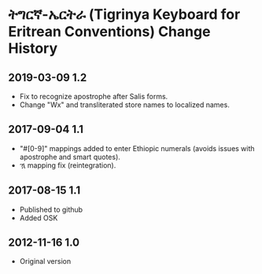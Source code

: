 # ትግርኛ-ኤርትራ (Tigrinya Keyboard for Eritrean Conventions) Change History

## 2019-03-09 1.2
* Fix to recognize apostrophe after Salis forms.
* Change "Wx" and transliterated store names to localized names.

## 2017-09-04 1.1
* "#[0-9]" mappings added to enter Ethiopic numerals (avoids issues with apostrophe and smart quotes).
* ዃ mapping fix (reintegration).

## 2017-08-15 1.1
* Published to github
* Added OSK

## 2012-11-16 1.0
* Original version
